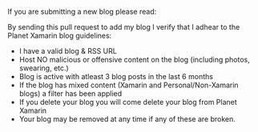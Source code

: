 If you are submitting a new blog please read:

By sending this pull request to add my blog I verify that I adhear to the Planet Xamarin blog guidelines:

- I have a valid blog & RSS URL
- Host NO malicious or offensive content on the blog (including photos, swearing, etc.)
- Blog is active with atleast 3 blog posts in the last 6 months
- If the blog has mixed content (Xamarin and Personal/Non-Xamarin blogs) a filter has been applied
- If you delete your blog you will come delete your blog from Planet Xamarin
- Your blog may be removed at any time if any of these are broken.
